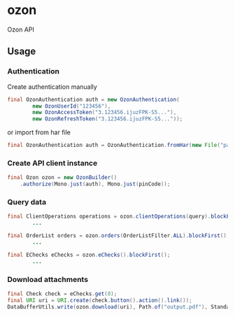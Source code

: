 # ozon
Ozon API

## Usage

### Authentication

Create authentication manually 

```java
final OzonAuthentication auth = new OzonAuthentication(
        new OzonUserId("123456"),
        new OzonAccessToken("3.123456.ijuzFPK-S5..."),
        new OzonRefreshToken("3.123456.ijuzFPK-S5..."));
```
or import from har file

```java
final OzonAuthentication auth = OzonAuthentication.fromHar(new File("path/to/your/file.har")); 
```

### Create API client instance

```java
final Ozon ozon = new OzonBuilder()
    .authorize(Mono.just(auth), Mono.just(pinCode));
```

### Query data

```java
final ClientOperations operations = ozon.clientOperations(query).blockFirst();
        ...

final OrderList orders = ozon.orders(OrderListFilter.ALL).blockFirst();
        ...

final EChecks eChecks = ozon.eChecks().blockFirst();
        ...
```

### Download attachments

```java
final Check check = eChecks.get(0);
final URI uri = URI.create(check.button().action().link());
DataBufferUtils.write(ozon.download(uri), Path.of("output.pdf"), StandardOpenOption.CREATE).share().block();
```
